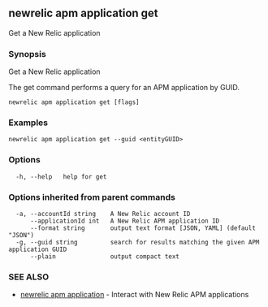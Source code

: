 ## newrelic apm application get

Get a New Relic application

### Synopsis

Get a New Relic application

The get command performs a query for an APM application by GUID.


```
newrelic apm application get [flags]
```

### Examples

```
newrelic apm application get --guid <entityGUID>
```

### Options

```
  -h, --help   help for get
```

### Options inherited from parent commands

```
  -a, --accountId string    A New Relic account ID
      --applicationId int   A New Relic APM application ID
      --format string       output text format [JSON, YAML] (default "JSON")
  -g, --guid string         search for results matching the given APM application GUID
      --plain               output compact text
```

### SEE ALSO

* [newrelic apm application](newrelic_apm_application.md)	 - Interact with New Relic APM applications

